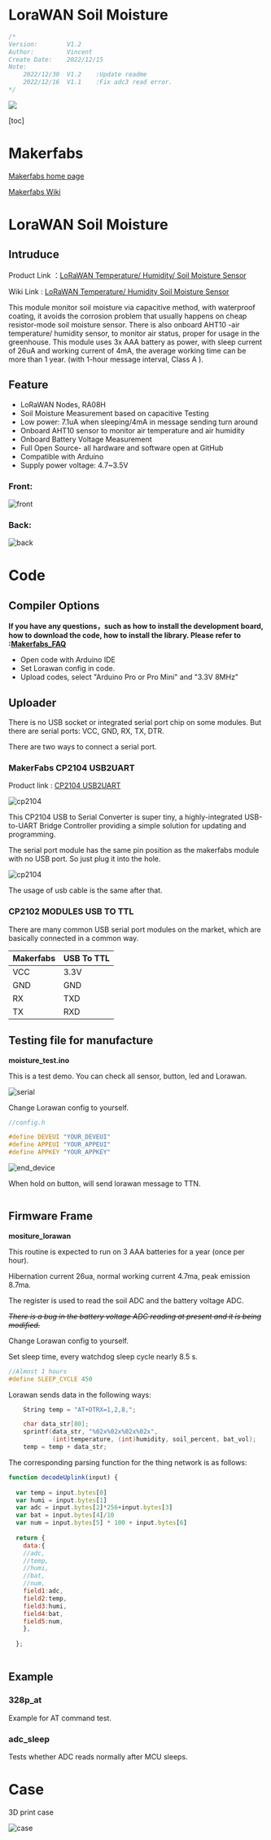# LoraWAN Soil Moisture



```c++
/*
Version:		V1.2
Author:			Vincent
Create Date:	2022/12/15
Note:
	2022/12/30	V1.2	:Update readme
	2022/12/16 	V1.1	:Fix adc3 read error.
*/
```
![](md_pic/main.jpg)


[toc]

# Makerfabs

[Makerfabs home page](https://www.makerfabs.com/)

[Makerfabs Wiki](https://wiki.makerfabs.com/)



# LoraWAN Soil Moisture
## Intruduce

Product Link ：[LoRaWAN Temperature/ Humidity/ Soil Moisture Sensor](https://www.makerfabs.com/lorawan-temperatur-humidity-soil-moisture-sensor.html) 

Wiki Link : [LoRaWAN Temperature/ Humidity Soil Moisture Sensor](https://wiki.makerfabs.com/LoRaWAN_Temperature_Humidity_Soil_Moisture_Sensor.html) 

This module monitor soil moisture via capacitive method, with waterproof coating, it avoids the corrosion problem that usually happens on cheap resistor-mode soil moisture sensor. There is also onboard AHT10 -air temperature/ humidity sensor, to monitor air status, proper for usage in the greenhouse. This module uses 3x AAA battery as power, with sleep current of 26uA and working current of 4mA, the average working time can be more than 1 year. (with 1-hour message interval, Class A ).


## Feature

- LoRaWAN Nodes, RA08H
- Soil Moisture Measurement based on capacitive Testing
- Low power: 7.1uA when sleeping/4mA in message sending turn around
- Onboard AHT10 sensor to monitor air temperature and air humidity
- Onboard Battery Voltage Measurement
- Full Open Source- all hardware and software open at GitHub
- Compatible with Arduino
- Supply power voltage: 4.7~3.5V




### Front:

![front](md_pic/front.jpg)

### Back:
![back](md_pic/back.jpg)


# Code

## Compiler Options

**If you have any questions，such as how to install the development board, how to download the code, how to install the library. Please refer to :[Makerfabs_FAQ](https://github.com/Makerfabs/Makerfabs_FAQ)**

- Open code with Arduino IDE
- Set Lorawan config in code.
- Upload codes, select "Arduino Pro or Pro Mini" and "3.3V 8MHz"

## Uploader

There is no USB socket or integrated serial port chip on some modules. But there are serial ports: VCC, GND, RX, TX, DTR. 

There are two ways to connect a serial port.



### MakerFabs CP2104 USB2UART

Product link : [CP2104 USB2UART](https://www.makerfabs.com/cp2104-usb-to-serial-converter.html)

![cp2104](md_pic/cp2104.png)

This CP2104 USB to Serial Converter is super tiny, a highly-integrated USB-to-UART Bridge Controller providing a simple solution for updating and programming.

The serial port module has the same pin position as the makerfabs module with no USB port. So just plug it into the hole.

![cp2104](md_pic/cp2104-2.png)

The usage of usb cable is the same after that.

### CP2102 MODULES USB TO TTL

There are many common USB serial port modules on the market, which are basically connected in a common way.

| Makerfabs | USB To TTL |
| --------- | ---------- |
| VCC       | 3.3V       |
| GND       | GND        |
| RX        | TXD        |
| TX        | RXD        |



## Testing file for manufacture

**moisture_test.ino**

This is a test demo. You can check all sensor, button, led and Lorawan.

![serial](md_pic/serial.jpg)

Change Lorawan config to yourself.

```c++
//config.h

#define DEVEUI "YOUR_DEVEUI"
#define APPEUI "YOUR_APPEUI"
#define APPKEY "YOUR_APPKEY"


```

![end_device](md_pic/end_device.jpg)

When hold on button, will send lorawan message to TTN.

```c++

```



## Firmware Frame

**mositure_lorawan**

This routine is expected to run on 3 AAA batteries for a year (once per hour).

Hibernation current 26ua, normal working current 4.7ma, peak emission 8.7ma.

The register is used to read the soil ADC and the battery voltage ADC. 

~~*There is a bug in the battery voltage ADC reading at present and it is being modified.*~~

 

Change Lorawan config to yourself.

Set sleep time, every watchdog sleep cycle nearly 8.5 s.

```c++
//Almost 1 hours
#define SLEEP_CYCLE 450
```



Lorawan sends data in the following ways:

```c++
    String temp = "AT+DTRX=1,2,8,";

    char data_str[80];
    sprintf(data_str, "%02x%02x%02x%02x", 
            (int)temperature, (int)humidity, soil_percent, bat_vol);
    temp = temp + data_str;
```



The corresponding parsing function for the thing network is as follows:

```javascript
function decodeUplink(input) {
  
  var temp = input.bytes[0]
  var humi = input.bytes[1]
  var adc = input.bytes[2]*256+input.bytes[3]
  var bat = input.bytes[4]/10
  var num = input.bytes[5] * 100 + input.bytes[6] 
  
  return {
    data:{
    //adc,
    //temp,
    //humi,
    //bat,
    //num,
    field1:adc,
    field2:temp,
    field3:humi,
    field4:bat,
    field5:num,
    },
    
  };
  
```



## Example

### 328p_at

Example for AT command test.

### adc_sleep

Tests whether ADC reads normally after MCU sleeps.



# Case

3D print case

![case](md_pic/case.jpg)

